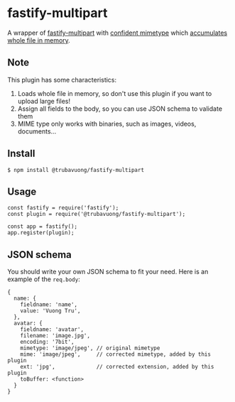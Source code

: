 # fastify-multipart

A wrapper of [fastify-multipart](https://github.com/fastify/fastify-multipart) with [confident mimetype](https://github.com/sindresorhus/file-type)
which [accumulates whole file in memory](https://github.com/fastify/fastify-multipart#parse-all-fields-and-assign-them-to-the-body).

## Note

This plugin has some characteristics:

1. Loads whole file in memory, so don't use this plugin if you want to upload large files!
2. Assign all fields to the body, so you can use JSON schema to validate them
3. MIME type only works with binaries, such as images, videos, documents...

## Install

```
$ npm install @trubavuong/fastify-multipart
```

## Usage

```
const fastify = require('fastify');
const plugin = require('@trubavuong/fastify-multipart');

const app = fastify();
app.register(plugin);
```

## JSON schema

You should write your own JSON schema to fit your need. Here is an example of the `req.body`:

```
{
  name: {
    fieldname: 'name',
    value: 'Vuong Tru',
  },
  avatar: {
    fieldname: 'avatar',
    filename: 'image.jpg',
    encoding: '7bit',
    mimetype: 'image/jpeg', // original mimetype
    mime: 'image/jpeg',     // corrected mimetype, added by this plugin
    ext: 'jpg',             // corrected extension, added by this plugin
    toBuffer: <function>
  }
}
```
